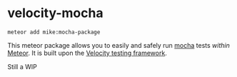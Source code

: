 # velocity-mocha

`meteor add mike:mocha-package`

This meteor package allows you to easily and safely run [mocha](http://visionmedia.github.io/mocha/) tests *within* [Meteor](https://www.meteor.com). It is built upon the [Velocity testing framework](https://github.com/meteor-velocity/velocity).

Still a WIP